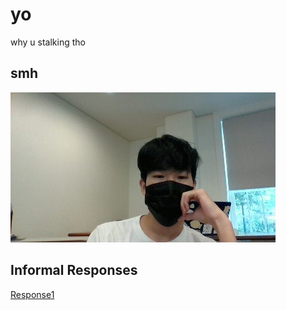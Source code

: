 # yo

why u stalking tho

## smh

![](MillerHallSelfie.jpg)


## Informal Responses

[Response1](https://bandyboy03.github.io/data_146/Response1.html)
